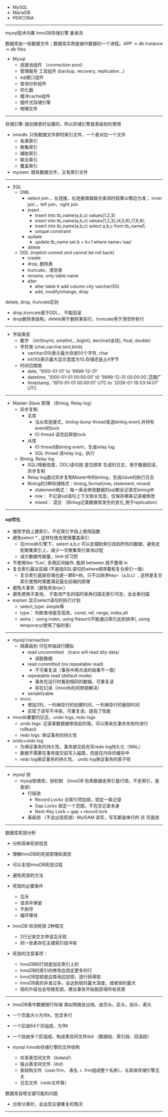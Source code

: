 + MySQL
+ MariaDB
+ PERCONA

---

mysql技术内幕 InnoDB存储引擎 姜承尧

数据库由一些数据文件；数据库实例是操作数据的一个进程。APP -> db instance -> db files

+	Mysql
	+ 连接池组件 （connection pool）
	+ 管理服务 工具组件 (backup, recovery, replication...)
	+ sql接口组件
	+ 查询分析组件
	+ 优化器
	+ 缓冲cache组件 
	+ 插件式存储引擎
	+ 物理文件


---


存储引擎-是创建表时设置的，所以存储引擎是表级别的使用
+ innodb: 只有数据文件即时索引文件，一个表对应一个文件
	+ 各类索引
	+ 聚集索引
	+ 辅助索引
	+ 联合索引
	+ 覆盖索引
+ mysiam: 既有数据文件，又有索引文件
---
+ SQL
	+ DML
		+ select  join ，左连接，右连接值做联合查询时结果以哪边为准； inner join ，left join，right join
		+ insert
			+ insert into tb_name(a,b,c) values(1,2,3)
			+ insert into tb_name(a,b,c) values(1,2,3),(4,5,6),(7,8,9);
			+ insert into tb_name(a,b,c) select a,b,c from tb_name1;
			+ unique constraint
		+ update
			+ update tb_name set b = b+1 where name='aaa'
		+ delete
	+ DDL (implicit commit and cannot be roll back)
		+ create
		+ drop, 删除表
		+ truncate，清空表
		+ rename, only table name
		+ alter
			+ alter table tt add column city varchar(50)
			+ add, modify/change, drop

delete, drop, truncate区别
+ drop,truncate属于DDL， 不能回滚
+ drop删除表结构，delete用于删除某些行，truncate用于清空所有行

---
+  字段类型
	+	数字 （int(tinyint, smallint,...bigint), decimal(金钱), float, double）
	+	字符类 (char,varchar,text,blob)
		+ varchar(50)表示最大存放50个字符, char
		+ int(10)表示最大显示宽度为10,存储还是占4字节
	+ 时间日期类
		+ date, '1000-01-01' to '9999-12-31'
		+ datetime, '1000-01-01 00:00:00' t0 '9999-12-31 00:00:00',范围广
		+ timestamp, '1970-01-01 00:00:01' UTC to '2038-01-19 03:14:07' UTC

---

+ Master-Slave 原理 （Binlog, Relay log）
	+ 异步复制
		+ 主库
			+ 当从库连接式，binlog dump thread发送binlog event,并持有event的lock
			+ IO thread 读完后释放lock 	 
		+ 从库
			+ IO thread读binlog event，生成relay log
			+ SQL thread 读relay log，执行
	+ Binlog, Relay log
		+ SQL(增删改查，DDL)语句按 提交顺序 生成的日志，用于数据回滚，异步复制
		+ Relay log通过异步复制Master中的binlog，生成slave的执行日志
		+ Binlog的3种存储格式：binlog_format(row, statement, mixed)
			+ statement格式： 每一条会修改数据的sql都会记录在binlog中
			+ row： 不记录sql语句上下文相关信息，仅保存哪条记录被修改
			+ mixed： 混合	（Binlog记录数据库发生的变化,用于replication）
---
#### sql优化
+ 搜索字段上建索引，不在索引字段上使用函数
+ 避免select * ,  这样杜绝去使用覆盖索引
	+ 在innodb引擎下，select a,b,c 可以走辅助索引找到所有的数据，避免走到聚集索引上，减少一次聚集索引查询过程
	+ 减少数据传输量，limit 好习惯
+ 不使用like ‘%xx’, 多用区间操作, 能用 between 就不要用 in 	
+ 复合索引最左前缀 (不是指SQL语句的where顺序要和复合索引一致)
	+ 复合索引底层存储也是一颗B+树，只不过排序key=（a,b,c）, 这样是复合索引使用时需要满足最左前缀的原理
+ 避免大事务（避免夹杂rpc）
+ 避免使用子查询， 子查询产生的临时表再扫描无索引可走，会全表扫描
+ explain 显示select语句的执行计划
	+ select_type: simple等
	+ type： 判断查询是否高效，const, ref, range, index,all
	+ extra： using index, using filesort(不能通过索引达到排序), using temporary(使用了临时表)

---
+ mysql transaction
	+ 隔离级别 可在终端进行模拟
		+ read uncommited （tranx will read dity data）
			+ 读脏数据
		+ read committed (no repeatable read)
			+ 不可重复读（事务中两次读的结果不一致）
		+ repeatable read (default mode)
			+ 事务在运行时看到相同的数据，可重复读
			+ 存在幻读（innodb的间隙锁解决）
		+ seriablizable
	+ mvcc
		+ 增加2列，一列保存行的创建时间，一列保存行的删除时间
		+ 实现了读写不冲突，可重复读，提高了性能  
+ innodb重要的日志，undo logs, redo logs
	+ undo logs: 记录某数据被修改前的值，可以用来在事务失败时进行rollback
	+ redo logs: 保证事务的持久性
+ undo+redo log
	+ 为保证事务的持久性，事务提交前先写redo log持久化（WAL）
	+ 数据不需要在事务提交前写入磁盘，而是在内存的缓存中
	+ redo log保证事务的持久性， undo log保证事务的原子性
----
+ mysql 锁
	+ mysql锁类型，锁机制 （InnoDB 检索数据走索引是行锁，不走索引，是表锁）
		+ 行级锁
			+ Record Lockx 对索引项加锁，锁定一条记录
			+ Gap Lockx 锁定一个范围，不包含记录本身
			+ Next-Key Lock = gap + record lock
		+ 表级锁 （不会出现死锁）MyISAM 读写，写写都是串行的 另 页面锁
---

数据库死锁分析

+ 分析简单死锁信息
+ 理解InnoDB的死锁原理和类型
+ 可以复现InnoDB死锁过程
+ 避免死锁的方法

+ 死锁的必要条件
	+ 互斥
	+ 请求并保留
	+ 不剥夺
	+ 循环等待

+ InnoDB 检测死锁 2种情况
	+ 2行记录交叉申请互斥锁
	+ 同一张表存在主键索引锁冲突

+ 死锁的注意事项：
	+ InnoDB的行锁是加在索引上的
	+ InnoDB的索引的修改会锁定更多的行
	+ InnoDB加锁是边查询边加锁，逐行获得锁
	+ InnoDB表的并发过多，会达到锁的最大深度，或者锁的最大
	+ 锁的升级也会导致死锁，建议事务开始就获得所有资源

---
+ InnoDB表中数据按行存储 类似网络协议栈，由页头，区头，段头，表头
+ 一个页面大小为16k，包含多行
+ 一个区由64个页组成，为1M
+ 一个段由多个区组成，构成表空间文件ibd （数据段、索引段、回滚段）

+ mysql innodb存储引擎的文件结构
	+ 共享表空间文件（ibdata1）
	+ 独占表空间文件（ibd）
	+ 表结构文件（user.frm， 表名 + .frm组成整个名称），与具体存储引擎无关
	+ 日志文件（redo文件等）

数据库自增主键可能的问题
+ 分库分表时，会出现主键重复的情况

---
